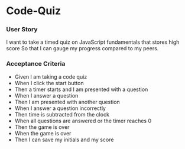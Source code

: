 # Code-Quiz

<h3>User Story</h3>
<p>I want to take a timed quiz on JavaScript fundamentals that stores high score
So that I can gauge my progress compared to my peers.</p>

<h3>Acceptance Criteria</h3>
<ul>
<li>Given I am taking a code quiz</li>
<li>When I click the start button</li>
<li>Then a timer starts and I am presented with a question</li>
<li>When I answer a question</li>
<li>Then I am presented with another question</li>
<li>When I answer a question incorrectly</li>
<li>Then time is subtracted from the clock</li>
<li>When all questions are answered or the timer reaches 0</li>
<li>Then the game is over</li>
<li>When the game is over</li>
<li>Then I can save my initials and my score</li>
</ul>
